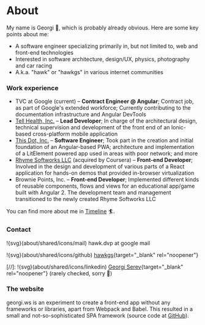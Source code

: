 # About

My name is Georgi 👋, which is probably already obvious. Here are some key points about me:

- A software engineer specializing primarily in, but not limited to, web and front-end technologies
- Interested in software architecture, design/UX, physics, photography and car racing
- A.k.a. "hawk" or "hawkgs" in various internet communities


### Work experience

- TVC at Google (current) – **Contract Engineer @ Angular**; Contract job, as part of Google's extended workforce; Currently contributing to the documentation infrastructure and Angular DevTools
- [Tell Health, Inc.](https://tell.health) – **Lead Developer**; In charge of the architectural design, technical supervision and development of the front end of an Ionic-based cross-platform mobile application
- [This Dot, Inc.](https://thisdot.co) – **Software Engineer**; Took part in the creation and initial foundation of an Angular-based PWA; architecture and implementation of a LitElement powered app used in areas with poor network; and more
- [Rhyme Softworks LLC](https://rhyme.com) (acquired by Coursera) – **Front-end Developer**; Involved in the design and development of various parts of a React application for hands-on demos that provided in-browser virtualization
- Brownie Points, Inc. – **Front-end Developer**; Implemented different kinds of reusable components, flows and views for an educational app/game built with Angular 2. The development team and management transitioned to the newly created Rhyme Softworks LLC

You can find more about me in [Timeline](/#/timeline) 🏄‍.

### Contact

!{svg}(about/shared/icons/mail) hawk.dvp at google mail

!{svg}(about/shared/icons/github) [hawkgs](https://github.com/hawkgs){target="_blank" rel="noopener"}

[//]: !{svg}(about/shared/icons/linkedin) [Georgi Serev](https://linkedin.com/in/georgiserev){target="_blank" rel="noopener"} (rarely checked, sorry 🤯)

### The website

georgi.ws is an experiment to create a front-end app without any frameworks or libraries, apart from Webpack and Babel. This resulted in a small and not-so-sophisticated SPA framework (source code at [GitHub](https://github.com/hawkgs/georgi.ws)).
